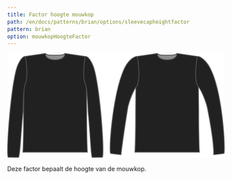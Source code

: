 ```yaml
---
title: Factor hoogte mouwkop
path: /en/docs/patterns/brian/options/sleevecapheightfactor
pattern: brian
option: mouwkopHoogteFactor
---
```


![De factor voor hoogte mouwkop bij Brian](./sleevecapheightfactor.svg)

Deze factor bepaalt de hoogte van de mouwkop.